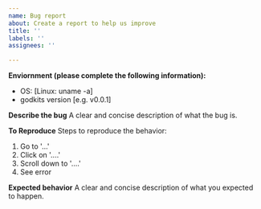```yaml
---
name: Bug report
about: Create a report to help us improve
title: ''
labels: ''
assignees: ''

---
```


**Enviornment (please complete the following information):**
- OS: [Linux: uname -a]
- godkits version [e.g. v0.0.1]

**Describe the bug**
A clear and concise description of what the bug is.

**To Reproduce**
Steps to reproduce the behavior:
1. Go to '...'
2. Click on '....'
3. Scroll down to '....'
4. See error

**Expected behavior**
A clear and concise description of what you expected to happen.
